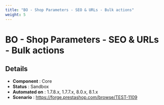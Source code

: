 ```yaml
---
title: "BO - Shop Parameters - SEO & URLs - Bulk actions"
weight: 5
---
```


# BO - Shop Parameters - SEO & URLs - Bulk actions
## Details
* **Component** : Core
* **Status** : Sandbox
* **Automated on** : 1.7.8.x, 1.7.7.x, 8.0.x, 8.1.x
* **Scenario** : https://forge.prestashop.com/browse/TEST-1109

